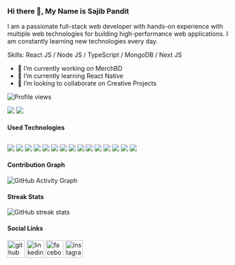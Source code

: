 ### Hi there 👋, My Name is Sajib Pandit
I am a passionate full-stack web developer with hands-on experience with multiple web technologies for building high-performance web applications. I am constantly learning new technologies every day.

Skills: React JS / Node JS / TypeScript / MongoDB / Next JS

- 🔭 I’m currently working on MerchBD 
- 🌱 I’m currently learning React Native 
- 👯 I’m looking to collaborate on Creative Projects 

![Profile views](https://gpvc.arturio.dev/SajibPandit)  

<div style="text-align: between,margin-bottom:15px">
<img src="https://github-readme-stats.vercel.app/api?username=SajibPandit&show_icons=true&theme=radical"/>
<img src="https://github-readme-stats.vercel.app/api/top-langs/?username=SajibPandit&layout=compact"/>
</div>

<h4>Used Technologies</h4>
<div style="margin-top: 30px;">
<div style="margin-right:50px">
  <img src="https://img.shields.io/badge/javascript-%23323330.svg?style=for-the-badge&logo=javascript&logoColor=%23F7DF1E"/>
<img src="https://img.shields.io/badge/react-%2320232a.svg?style=for-the-badge&logo=react&logoColor=%2361DAFB"/>
<img src="https://img.shields.io/badge/Next-black?style=for-the-badge&logo=next.js&logoColor=white"/>
<img  src="https://img.shields.io/badge/node.js-6DA55F?style=for-the-badge&logo=node.js&logoColor=white"/>
<img  src="https://img.shields.io/badge/typescript-%23007ACC.svg?style=for-the-badge&logo=typescript&logoColor=white"/>
<img  src="https://img.shields.io/badge/MongoDB-%234ea94b.svg?style=for-the-badge&logo=mongodb&logoColor=white"/>
 <img src="https://img.shields.io/badge/mysql-%2300f.svg?style=for-the-badge&logo=mysql&logoColor=white"/>
  <img src="https://img.shields.io/badge/-GraphQL-E10098?style=for-the-badge&logo=graphql&logoColor=white"/>
  <img  src="https://img.shields.io/badge/Socket.io-black?style=for-the-badge&logo=socket.io&badgeColor=010101"/>
  <img src="https://img.shields.io/badge/redux-%23593d88.svg?style=for-the-badge&logo=redux&logoColor=white"/>
  <img  src="https://img.shields.io/badge/heroku-%23430098.svg?style=for-the-badge&logo=heroku&logoColor=white"/>
  <img  src="https://img.shields.io/badge/express.js-%23404d59.svg?style=for-the-badge&logo=express&logoColor=%2361DAFB"/>
  <img  src="https://img.shields.io/badge/strapi-%232E7EEA.svg?style=for-the-badge&logo=strapi&logoColor=white"/>
  <img  src="https://img.shields.io/badge/MUI-%230081CB.svg?style=for-the-badge&logo=material-ui&logoColor=white"/>
  <img  src="https://img.shields.io/badge/bootstrap-%23563D7C.svg?style=for-the-badge&logo=bootstrap&logoColor=white"/> 
</div>
</div>

<h4>Contribution Graph</h4>

![GitHub Activity Graph](https://activity-graph.herokuapp.com/graph?username=SajibPandit)  


<h4>Streak Stats</h4>

![GitHub streak stats](https://github-readme-streak-stats.herokuapp.com/?user=SajibPandit)  






<h4>Social Links</h4>

[<img src='https://cdn.jsdelivr.net/npm/simple-icons@3.0.1/icons/github.svg' alt='github' height='40'>](https://github.com/https://github.com/SajibPandit)  [<img src='https://cdn.jsdelivr.net/npm/simple-icons@3.0.1/icons/linkedin.svg' alt='linkedin' height='40'>](https://www.linkedin.com/in/https://www.linkedin.com/in/sajib-pandit-614b21194//)  [<img src='https://cdn.jsdelivr.net/npm/simple-icons@3.0.1/icons/facebook.svg' alt='facebook' height='40'>](https://www.facebook.com/https://www.facebook.com/sajib.pandit.94/)  [<img src='https://cdn.jsdelivr.net/npm/simple-icons@3.0.1/icons/instagram.svg' alt='instagram' height='40'>](https://www.instagram.com/https://www.instagram.com/sajib_pandit//)  


